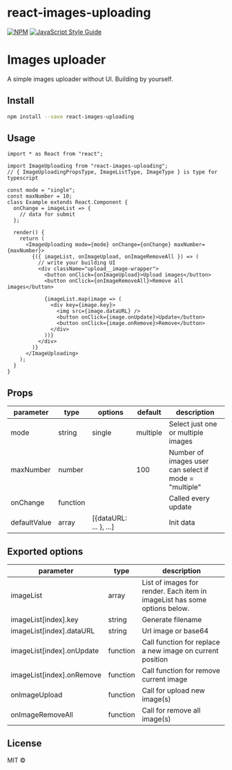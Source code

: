 # react-images-uploading

>

[![NPM](https://img.shields.io/npm/v/react-images-uploading.svg)](https://www.npmjs.com/package/react-images-uploading) [![JavaScript Style Guide](https://img.shields.io/badge/code_style-standard-brightgreen.svg)](https://standardjs.com)

# Images uploader

A simple images uploader without UI. Building by yourself.

## Install

```bash
npm install --save react-images-uploading
```

## Usage

```tsx
import * as React from "react";

import ImageUploading from "react-images-uploading";
// { ImageUploadingPropsType, ImageListType, ImageType } is type for typescript

const mode = "single";
const maxNumber = 10;
class Example extends React.Component {
  onChange = imageList => {
    // data for submit
  };

  render() {
    return (
      <ImageUploading mode={mode} onChange={onChange} maxNumber={maxNumber}>
        {({ imageList, onImageUpload, onImageRemoveAll }) => (
          // write your building UI
          <div className="upload__image-wrapper">
            <button onClick={onImageUpload}>Upload images</button>
            <button onClick={onImageRemoveAll}>Remove all images</button>

            {imageList.map(image => (
              <div key={image.key}>
                <img src={image.dataURL} />
                <button onClick={image.onUpdate}>Update</button>
                <button onClick={image.onRemove}>Remove</button>
              </div>
            ))}
          </div>
        )}
      </ImageUploading>
    );
  }
}
```

## Props

| parameter    | type     | options                | default  | description                                           |
| ------------ | -------- | ---------------------- | -------- | ----------------------------------------------------- |
| mode         | string   | single                 | multiple | Select just one or multiple images                    |
| maxNumber    | number   |                        | 100      | Number of images user can select if mode = "multiple" |
| onChange     | function |                        |          | Called every update                                   |
| defaultValue | array    | [{dataURL: ... }, ...] |          | Init data                                             |

## Exported options

| parameter                 | type     | description                                                               |
| ------------------------- | -------- | ------------------------------------------------------------------------- |
| imageList                 | array    | List of images for render. Each item in imageList has some options below. |
| imageList[index].key      | string   | Generate filename                                                         |
| imageList[index].dataURL  | string   | Url image or base64                                                       |
| imageList[index].onUpdate | function | Call function for replace a new image on current position                 |
| imageList[index].onRemove | function | Call function for remove current image                                    |
| onImageUpload             | function | Call for upload new image(s)                                              |
| onImageRemoveAll          | function | Call for remove all image(s)                                              |

## License

MIT © [](https://github.com/)
